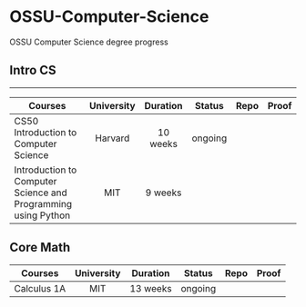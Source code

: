 # OSSU-Computer-Science
OSSU Computer Science degree progress

## Intro CS
__________________________________________________
| Courses  | University | Duration | Status | Repo | Proof |
| -------- | :-: | :-: |:-: |:-: |:-: |
| CS50 Introduction to Computer Science|Harvard| 10 weeks | ongoing|
| Introduction to Computer Science and Programming using Python|MIT|9 weeks|

## Core Math

| Courses  | University | Duration | Status | Repo | Proof |
| -------- | :-: | :-: |:-: |:-: |:-: |
| Calculus 1A|MIT| 13 weeks | ongoing|

